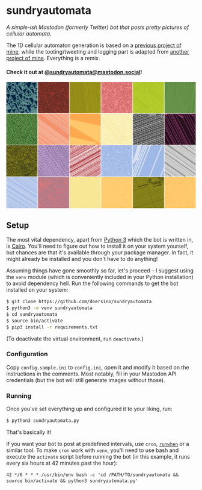 # sundryautomata

*A simple-ish Mastodon (formerly Twitter) bot that posts pretty pictures of cellular automata.*

The 1D cellular automaton generation is based on a [previous project of mine](https://github.com/doersino/cellular-automata-posters/), while the tooting/tweeting and logging part is adapted from [another project of mine](https://github.com/doersino/aerialbot/). Everything is a remix.

#### Check it out at [@sundryautomata@mastodon.social](https://mastodon.social/@sundryautomata)!

![](screenshot.png)


## Setup

The most vital dependency, apart from [Python 3](https://www.python.org) which the bot is written in, is [Cairo](https://www.cairographics.org). You'll need to figure out how to install it on your system yourself, but chances are that it's available through your package manager. In fact, it might already be installed and you don't have to do anything!

Assuming things have gone smoothly so far, let's proceed – I suggest using the `venv` module (which is conveniently included in your Python installation) to avoid dependency hell. Run the following commands to get the bot installed on your system:

```bash
$ git clone https://github.com/doersino/sundryautomata
$ python3 -m venv sundryautomata
$ cd sundryautomata
$ source bin/activate
$ pip3 install -r requirements.txt
```

(To deactivate the virtual environment, run `deactivate`.)


### Configuration

Copy `config.sample.ini` to `config.ini`, open it and modify it based on the instructions in the comments. Most notably, fill in your Mastodon API credentials (but the bot will still generate images without those).


### Running

Once you've set everything up and configured it to your liking, run:

```bash
$ python3 sundryautomata.py
```

That's basically it!

If you want your bot to post at predefined intervals, use `cron`, [`runwhen`](http://code.dogmap.org/runwhen/) or a similar tool. To make `cron` work with `venv`, you'll need to use bash and execute the `activate` script before running the bot (in this example, it runs every six hours at 42 minutes past the hour):

```
42 */6 * * * /usr/bin/env bash -c 'cd /PATH/TO/sundryautomata && source bin/activate && python3 sundryautomata.py'
```
